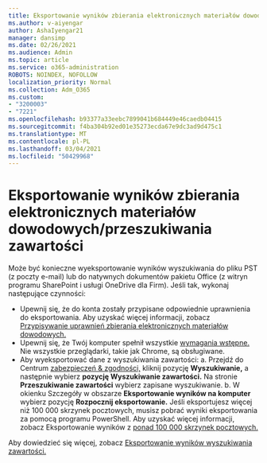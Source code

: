 ```yaml
---
title: Eksportowanie wyników zbierania elektronicznych materiałów dowodowych/przeszukiwania zawartości
ms.author: v-aiyengar
author: AshaIyengar21
manager: dansimp
ms.date: 02/26/2021
ms.audience: Admin
ms.topic: article
ms.service: o365-administration
ROBOTS: NOINDEX, NOFOLLOW
localization_priority: Normal
ms.collection: Adm_O365
ms.custom:
- "3200003"
- "7221"
ms.openlocfilehash: b93377a33eebc7899041b684449e46caedb04415
ms.sourcegitcommit: f4ba304b92ed01e35273ecda67e9dc3ad9d475c1
ms.translationtype: MT
ms.contentlocale: pl-PL
ms.lasthandoff: 03/04/2021
ms.locfileid: "50429968"
---
```

# <a name="export-ediscoverycontent-search-results"></a>Eksportowanie wyników zbierania elektronicznych materiałów dowodowych/przeszukiwania zawartości

Może być konieczne wyeksportowanie wyników wyszukiwania do pliku PST (z poczty e-mail) lub do natywnych dokumentów pakietu Office (z witryn programu SharePoint i usługi OneDrive dla Firm). Jeśli tak, wykonaj następujące czynności:

- Upewnij się, że do konta zostały przypisane odpowiednie uprawnienia do eksportowania. Aby uzyskać więcej informacji, zobacz [Przypisywanie uprawnień zbierania elektronicznych materiałów dowodowych.](https://go.microsoft.com/fwlink/?linkid=2102406)
- Upewnij się, że Twój komputer spełnił wszystkie [wymagania wstępne.](https://docs.microsoft.com/office365/securitycompliance/export-search-results#before-you-begin) Nie wszystkie przeglądarki, takie jak Chrome, są obsługiwane.
- Aby wyeksportować dane z wyszukiwania zawartości: a. Przejdź do Centrum [zabezpieczeń & zgodności,](https://protection.office.com/contentsearch) kliknij pozycję **Wyszukiwanie,** a następnie wybierz **pozycję Wyszukiwanie zawartości.** Na stronie **Przeszukiwanie zawartości** wybierz zapisane wyszukiwanie.
    b. W okienku Szczegóły w obszarze **Eksportowanie wyników na komputer** wybierz pozycję **Rozpocznij eksportowanie.** Jeśli eksportujesz więcej niż 100 000 skrzynek pocztowych, musisz pobrać wyniki eksportowania za pomocą programu PowerShell. Aby uzyskać więcej informacji, zobacz Eksportowanie wyników z [ponad 100 000 skrzynek pocztowych.](https://go.microsoft.com/fwlink/?linkid=2143861)

Aby dowiedzieć się więcej, zobacz [Eksportowanie wyników wyszukiwania zawartości.](https://go.microsoft.com/fwlink/?linkid=2102118)